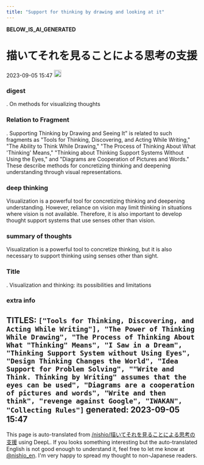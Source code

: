 ```yaml
---
title: "Support for thinking by drawing and looking at it"
---
```


__BELOW_IS_AI_GENERATED__
# 描いてそれを見ることによる思考の支援
 2023-09-05 15:47 <img src='https://scrapbox.io/api/pages/nishio-en/omni/icon' alt='omni.icon' height="19.5"/>
### digest
.
On methods for visualizing thoughts

### Relation to Fragment
.
Supporting Thinking by Drawing and Seeing It" is related to such fragments as "Tools for Thinking, Discovering, and Acting While Writing," "The Ability to Think While Drawing," "The Process of Thinking About What 'Thinking' Means," "Thinking about Thinking Support Systems Without Using the Eyes," and "Diagrams are Cooperation of Pictures and Words." These describe methods for concretizing thinking and deepening understanding through visual representations.

### deep thinking
Visualization is a powerful tool for concretizing thinking and deepening understanding. However, reliance on vision may limit thinking in situations where vision is not available. Therefore, it is also important to develop thought support systems that use senses other than vision.

### summary of thoughts
Visualization is a powerful tool to concretize thinking, but it is also necessary to support thinking using senses other than sight.

### Title
.
Visualization and thinking: its possibilities and limitations

### extra info
TITLES: `["Tools for Thinking, Discovering, and Acting While Writing"], "The Power of Thinking While Drawing", "The Process of Thinking About What "Thinking" Means", "I Saw in a Dream", "Thinking Support System without Using Eyes", "Design Thinking Changes the World", "Idea Support for Problem Solving", ""Write and Think. Thinking by Writing" assumes that the eyes can be used", "Diagrams are a cooperation of pictures and words", "Write and then think", "revenge against Google", "IWAKAN", "Collecting Rules"]`
generated: 2023-09-05 15:47
---
This page is auto-translated from [/nishio/描いてそれを見ることによる思考の支援](https://scrapbox.io/nishio/描いてそれを見ることによる思考の支援) using DeepL. If you looks something interesting but the auto-translated English is not good enough to understand it, feel free to let me know at [@nishio_en](https://twitter.com/nishio_en). I'm very happy to spread my thought to non-Japanese readers.